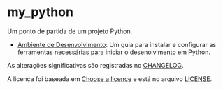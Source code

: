 # my_python
Um ponto de partida de um projeto Python.

- [Ambiente de Desenvolvimento](development.md): Um guia para instalar e configurar as ferramentas necessárias para iniciar o desenolvimento em Python.

As alterações significativas são registradas no [CHANGELOG](CHANGELOG.md).

A licença foi baseada em [Choose a licence](https://choosealicense.com/) e está no arquivo [LICENSE](../../LICENSE).